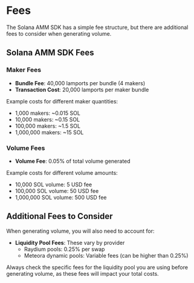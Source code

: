 # Fees

The Solana AMM SDK has a simple fee structure, but there are additional fees to consider when generating volume.

## Solana AMM SDK Fees
### Maker Fees
- **Bundle Fee**: 40,000 lamports per bundle (4 makers)
- **Transaction Cost**: 20,000 lamports per maker bundle

Example costs for different maker quantities:
- 1,000 makers: ~0.015 SOL
- 10,000 makers: ~0.15 SOL  
- 100,000 makers: ~1.5 SOL
- 1,000,000 makers: ~15 SOL

### Volume Fees
- **Volume Fee**: 0.05% of total volume generated

Example costs for different volume amounts:
- 10,000 SOL volume: 5 USD fee
- 100,000 SOL volume: 50 USD fee
- 1,000,000 SOL volume: 500 USD fee

## Additional Fees to Consider

When generating volume, you will also need to account for:

- **Liquidity Pool Fees**: These vary by provider
  - Raydium pools: 0.25% per swap
  - Meteora dynamic pools: Variable fees (can be higher than 0.25%)

Always check the specific fees for the liquidity pool you are using before generating volume, as these fees will impact your total costs.
